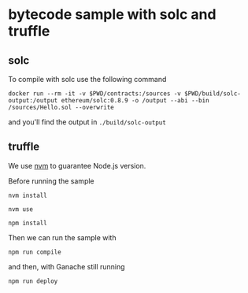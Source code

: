 # bytecode sample with solc and truffle

## solc

To compile with solc use the following command

`docker run --rm -it -v $PWD/contracts:/sources -v $PWD/build/solc-output:/output ethereum/solc:0.8.9 -o /output --abi --bin /sources/Hello.sol --overwrite`

and you'll find the output in `./build/solc-output`

## truffle

We use [nvm](https://github.com/nvm-sh/nvm#installing-and-updating) to guarantee Node.js version.

Before running the sample

`nvm install`

`nvm use`

`npm install`

Then we can run the sample with

`npm run compile`

and then, with Ganache still running

`npm run deploy`
